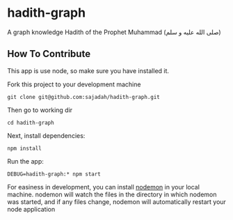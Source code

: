 # hadith-graph
A graph knowledge Hadith of the Prophet Muhammad (صلى الله عليه و سلم)

## How To Contribute

This app is use node, so make sure you have installed it.

Fork this project to your development machine

```
git clone git@github.com:sajadah/hadith-graph.git
```

Then go to working dir

```
cd hadith-graph
```

Next, install dependencies:

```
npm install
```

Run the app:

```
DEBUG=hadith-graph:* npm start
```

For easiness in development, you can install [nodemon](https://github.com/remy/nodemon) in your local machine. nodemon will watch the files in the directory in which nodemon was started, and if any files change, nodemon will automatically restart your node application
